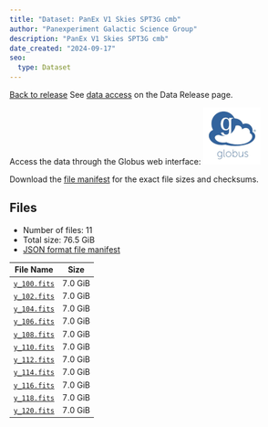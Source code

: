 ```yaml
---
title: "Dataset: PanEx V1 Skies SPT3G cmb"
author: "Panexperiment Galactic Science Group"
description: "PanEx V1 Skies SPT3G cmb"
date_created: "2024-09-17"
seo:
  type: Dataset
---
```


[Back to release](./halfdome.html#datasets)
See [data access](./halfdome.html#data-access) on the Data Release page.

Access the data through the Globus web interface: [![Download via Globus](images/globus-logo.png)](https://app.globus.org/file-manager?origin_id=53b2a147-ae9d-4bbf-9d18-3b46d133d4bb&origin_path=%2Fhalfdome/full_res%2Fcmb%2F)

Download the [file manifest](https://g-0a470a.6b7bd8.0ec8.data.globus.org/halfdome/full_res/cmb/manifest.json) for the exact file sizes and checksums.

## Files

- Number of files: 11
- Total size: 76.5 GiB
- [JSON format file manifest](https://g-0a470a.6b7bd8.0ec8.data.globus.org/halfdome/full_res/cmb/manifest.json)

|                                           File Name                                           |  Size   |
| --------------------------------------------------------------------------------------------- | ------- |
| [`y_100.fits`](https://g-0a470a.6b7bd8.0ec8.data.globus.org/halfdome/full_res/cmb/y_100.fits) | 7.0 GiB |
| [`y_102.fits`](https://g-0a470a.6b7bd8.0ec8.data.globus.org/halfdome/full_res/cmb/y_102.fits) | 7.0 GiB |
| [`y_104.fits`](https://g-0a470a.6b7bd8.0ec8.data.globus.org/halfdome/full_res/cmb/y_104.fits) | 7.0 GiB |
| [`y_106.fits`](https://g-0a470a.6b7bd8.0ec8.data.globus.org/halfdome/full_res/cmb/y_106.fits) | 7.0 GiB |
| [`y_108.fits`](https://g-0a470a.6b7bd8.0ec8.data.globus.org/halfdome/full_res/cmb/y_108.fits) | 7.0 GiB |
| [`y_110.fits`](https://g-0a470a.6b7bd8.0ec8.data.globus.org/halfdome/full_res/cmb/y_110.fits) | 7.0 GiB |
| [`y_112.fits`](https://g-0a470a.6b7bd8.0ec8.data.globus.org/halfdome/full_res/cmb/y_112.fits) | 7.0 GiB |
| [`y_114.fits`](https://g-0a470a.6b7bd8.0ec8.data.globus.org/halfdome/full_res/cmb/y_114.fits) | 7.0 GiB |
| [`y_116.fits`](https://g-0a470a.6b7bd8.0ec8.data.globus.org/halfdome/full_res/cmb/y_116.fits) | 7.0 GiB |
| [`y_118.fits`](https://g-0a470a.6b7bd8.0ec8.data.globus.org/halfdome/full_res/cmb/y_118.fits) | 7.0 GiB |
| [`y_120.fits`](https://g-0a470a.6b7bd8.0ec8.data.globus.org/halfdome/full_res/cmb/y_120.fits) | 7.0 GiB |
